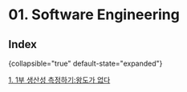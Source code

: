 # 01. Software Engineering

## Index
{collapsible="true" default-state="expanded"}

[1. 1부 생산성 측정하기:왕도가 없다](ch1-생산성-측정하기-왕도가-없다.md)

